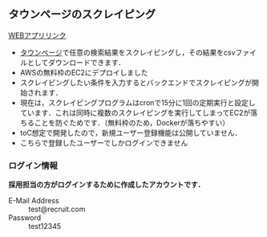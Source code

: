 ## タウンページのスクレイピング

[WEBアプリリンク](http://52.198.22.89/)
<br>
* [タウンページ](https://itp.ne.jp/)で任意の検索結果をスクレイピングし，その結果をcsvファイルとしてダウンロードできます．
* AWSの無料枠のEC2にデプロイしました
* スクレイピングしたい条件を入力するとバックエンドでスクレイピングが開始されます．
* 現在は，スクレイピングプログラムはcronで15分に1回の定期実行と設定しています．これは同時に複数のスクレイピングを実行してしまってEC2が落ちることを防ぐためです．（無料枠のため，Dockerが落ちやすい）
* toC想定で開発したので，新規ユーザー登録機能は公開していません．
* こちらで登録したユーザーでしかログインできません

### ログイン情報
**採用担当の方がログインするために作成したアカウントです．**
<dl>
  <dt>E-Mail Address</dt>
  <dd>test@recruit.com</dd>
  <dt>Password</dt>
  <dd>test12345</dd>
</dl> 
<br>
